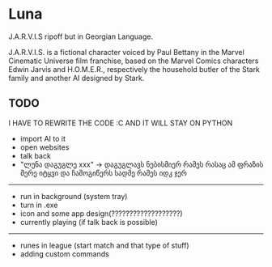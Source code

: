 # Luna
J.A.R.V.I.S ripoff but in Georgian Language.

J.A.R.V.I.S. is a fictional character voiced by Paul Bettany in the Marvel Cinematic Universe film franchise, based on the Marvel Comics characters Edwin Jarvis and H.O.M.E.R., respectively the household butler of the Stark family and another AI designed by Stark.


## TODO
I HAVE TO REWRITE THE CODE :C
AND IT WILL STAY ON PYTHON

- import AI to it
- open websites
- talk back
- "ლუნა დაგუგლე xxx" -> დაგუგლავს ნებისმიერ რამეს რასაც ამ ფრაზის მერე იტყვი და ჩამოგიწერს სადმე რამეს იდკ ჯერ
-----------------------------------
- run in background (system tray)
- turn in .exe
- icon and some app design(???????????????????)
- currently playing (if talk back is possible)
-----------------------------------
- runes in league (start match and that type of stuff)
- adding custom commands
